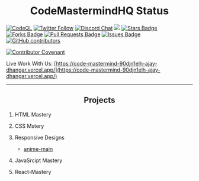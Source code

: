 <h1 align="center"> CodeMastermindHQ Status </h1>

<a href="https://github.com/Ajay-Dhangar/CodeMastermindHQ/actions/workflows/codeql.yml"><img src="https://github.com/Ajay-Dhangar/CodeMastermindHQ/actions/workflows/codeql.yml/badge.svg"  alt="CodeQL" /></a>
<a href="https://twitter.com/AJAYDHA27250016"><img src="https://img.shields.io/twitter/follow/AJAYDHA27250016.svg?style=social"  alt="Twitter Follow" /></a>
<a href="https://discord.gg/BFkPKMsfuZ"><img src="https://img.shields.io/discord/102860784329052160.svg" alt="Discord Chat" /></a>
<a href="https://github.com/Ajay-Dhangar/CodeMastermindHQ/blob/main/LICENSE"><img src="https://img.shields.io/github/license/sourcerer-io/hall-of-fame.svg?colorB=ff0000"></a>
<a href="https://github.com/Ajay-Dhangar/CodeMastermindHQ/stargazers"><img src="https://img.shields.io/github/stars/Ajay-Dhangar/CodeMastermindHQ" alt="Stars Badge"/></a>
<a href="https://github.com/Ajay-Dhangar/CodeMastermindHQ/network/members"><img src="https://img.shields.io/github/forks/Ajay-Dhangar/CodeMastermindHQ" alt="Forks Badge"/></a>
<a href="https://github.com/Ajay-Dhangar/CodeMastermindHQ/pulls"><img src="https://img.shields.io/github/issues-pr/Ajay-Dhangar/CodeMastermindHQ" alt="Pull Requests Badge"/></a>
<a href="https://github.com/Ajay-Dhangar/CodeMastermindHQ/issues"><img src="https://img.shields.io/github/issues/Ajay-Dhangar/CodeMastermindHQ" alt="Issues Badge"/></a>
<a href="https://github.com/Ajay-Dhangar/CodeMastermindHQ/graphs/contributors"><img alt="GitHub contributors" src="https://img.shields.io/github/contributors/Ajay-Dhangar/CodeMastermindHQ?color=2b9348"></a>

[![Contributor Covenant](https://img.shields.io/badge/Contributor%20Covenant-2.1-4baaaa.svg)](CODE_OF_CONDUCT.md)

Live Work With Us: [https://code-mastermind-90djn1elh-ajay-dhangar.vercel.app/](https://code-mastermind-90djn1elh-ajay-dhangar.vercel.app/)

-------------------------------------------------------

<h2 align="center">Projects</h2> 

1. HTML Mastery
2. CSS Mstery
3. Responsive Designs
   - [anime-main](https://ajay-dhangar.github.io/CodeMastermindHQ/projects/responsive-design/anime-main/)

4. JavaSrcipt Mastery
5. React-Mastery


<!-- 
## inroduction

CodeMastermindHQ is a platform designed for aspiring coders and developers to enhance their coding skills and stay up-to-date with the latest programming technologies. With a vast range of tutorials, resources, and challenges, this website provides an interactive and immersive learning experience for beginners and experienced programmers alike.

CodeMastermindHQ is a web application that allows users to practice and improve their coding skills by solving coding challenges. The challenges are organized into various categories and difficulty levels, making it suitable for learners of all skill levels.

## Tips for learners:

1. **Start with the basics:** If you're new to coding, it's essential to start with the basics. CodeMastermindHQ has a range of tutorials that cover everything from HTML and CSS to Python and JavaScript.

2. **Practice regularly:** The more you practice, the better you become. Use the challenges and projects on the website to practice your coding skills regularly.

3. **Collaborate with others:** Collaborating with others can help you learn faster and improve your coding skills. Use the forums on the website to connect with other learners and work on projects together.

4. **Stay up-to-date:** The world of coding and programming is constantly evolving. Make sure you stay up-to-date with the latest technologies and programming languages by regularly checking the website's resources and tutorials.

## How to use the website:

1. **Create an account:** To access the full range of tutorials, challenges, and resources, you need to create an account on the website.

2. **Browse the tutorials:** Start with the tutorials that interest you the most. Each tutorial includes step-by-step instructions and examples to help you learn.

3. **Take on challenges:** Once you feel comfortable with a programming language, take on the challenges to test your knowledge and improve your skills.

4. **Connect with others:** Use the forums to connect with other learners and work on projects together.

5. **Stay motivated:** Learning to code can be challenging, but it's also rewarding. Stay motivated by setting achievable goals and tracking your progress.

## Here are some additional features of CodeMastermindHQ:

1. **Project-based learning:** The website offers project-based learning that helps learners to apply their coding skills to real-world problems. The projects are designed to challenge learners and encourage them to think creatively.

2. **Code challenges:** CodeMastermindHQ provides a wide range of code challenges that are designed to test learners' coding skills. The challenges are organized by difficulty level, allowing learners to progress at their own pace.
 -->
<!-- 3. **Code snippets:** The website offers a vast collection of code snippets that learners can use as a reference when working on their projects.

4. **Interactive coding environment:** The interactive coding environment on the website allows learners to write, execute and debug their code directly on the website.

5. **Forums:** The website's forums are a great place for learners to connect with other coders and ask questions. The forums are moderated, ensuring a safe and supportive environment for learners.

6. **Tutorials for all levels:** CodeMastermindHQ offers tutorials for beginners, intermediate and advanced learners. The tutorials cover a wide range of programming languages and technologies.

7. **Personalized learning:** The website allows learners to set their learning goals and track their progress. The platform adapts to learners' needs and provides personalized recommendations for tutorials and challenges.

8. **Certificates:** The website offers certificates of completion for learners who complete a tutorial or project. The certificates are a great way to showcase your skills to potential employers.

9. **Mobile-friendly:** The website is mobile-friendly, allowing learners to access tutorials, challenges and forums on the go.

10. **Ad-free:** CodeMastermindHQ is an ad-free platform, providing a distraction-free learning environment for learners.
 -->
<!-- ## Here are some additional advantages and disadvantages of CodeMastermindHQ:

### Advantages:
1. **Accessible to everyone:** The website is accessible to anyone with an internet connection, making it easy for learners to access tutorials and challenges from anywhere in the world. -->
<!-- 2. **Affordable:** CodeMastermindHQ is an affordable option for learners who may not be able to afford expensive coding boot camps or courses.
3. **Continuous learning:** The website offers continuous learning opportunities for learners, with new tutorials, challenges and projects added regularly.
4. **Self-paced learning:** Learners can learn at their own pace, without the pressure of keeping up with a class or cohort.
5. **Diverse learning resources:** CodeMastermindHQ offers a diverse range of learning resources, including videos, tutorials, code snippets, and challenges, catering to different learning styles. -->

<!-- ### Disadvantages:

1. **Limited interaction with instructors:** Learners may have limited interaction with instructors, which can be a disadvantage for those who prefer a more hands-on learning approach.
2. **Lack of motivation:** Without the structure and accountability of a traditional classroom setting, some learners may struggle to stay motivated and engaged with the material.
3. **Technical issues:** Technical issues such as website downtime or connectivity problems can be a barrier to learning for some users.
4. **Limited networking opportunities:** Online learning platforms may not offer the same level of networking opportunities as traditional classrooms or in-person events. -->
<!-- 
## Here are some additional features and insights about CodeMastermindHQ:

1. **Real-world applications:** CodeMastermindHQ offers practical coding projects that can be used to solve real-world problems. These projects are designed to help learners build their coding skills while also learning how to apply those skills to real-world scenarios.

2. **Industry relevance:** The website offers tutorials and resources on the latest programming languages and technologies used in the industry. This ensures that learners are up-to-date with the latest trends and skills needed for in-demand jobs.

3. **Career-oriented:** CodeMastermindHQ provides learners with the necessary skills and knowledge to pursue careers in the tech industry. The platform offers guidance on job search strategies, resume building, and interview preparation.

4. **In-demand skills:** The skills taught on the website are in high demand in today's job market, making it a valuable resource for those looking to upskill or switch careers.

5. **Accessibility:** CodeMastermindHQ's online platform makes it accessible to a wide range of learners who may not have access to traditional classroom settings due to location, time, or financial constraints.

6. **Future outlook:** The demand for skilled tech professionals is only increasing, and CodeMastermindHQ's focus on practical learning and career development puts it in a strong position to be a valuable resource for learners in the future.

7. **Social impact:** CodeMastermindHQ's focus on accessibility and affordability means that it has the potential to make a significant impact in bringing tech education to underserved communities.

8. **Scalability:** The online platform makes it easy for CodeMastermindHQ to scale its services to reach more learners globally, providing even greater accessibility to tech education. -->
